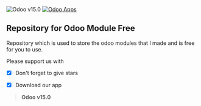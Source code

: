 ![Odoo v15.0](https://img.shields.io/badge/build-v15.0-9925be)
[![Odoo Apps](https://img.shields.io/badge/master-apps-success)](https://apps.odoo.com/apps/browse?repo_maintainer_id=496549)

Repository for Odoo Module Free
-------------------------------

Repository which is used to store the odoo modules that I made and is free for you to use.

Please support us with
- [x] Don't forget to give stars
- [x] Download our app


> **Odoo v15.0**